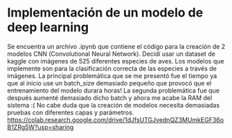 # Implementación de un modelo de deep learning
Se encuentra un archivo .ipynb que contiene el código para la creación de 2 modelos CNN (Convolutional Neural Network). Decidí usar un dataset de kaggle con imágenes de 525 diferentes especies de aves. Los modelos que implemente son para la clasificación correcta de las especies a través de imágenes. La principal problemática que se me presentó fue el tiempo ya que al inicio use un batch_size demasiado pequeño que provocó que el entrenamiento del modelo durara horas! La segunda problemática fue que después aumenté demasiado dicho batch y ahora me acabe la RAM del sistema :( No cabe duda que la creación de modelos necesita demasiadas pruebas con diferentes capas y parámetros.
https://colab.research.google.com/drive/1dJfsUTGJvednQZ3MUmkEGF36oB1ZRg5W?usp=sharing
